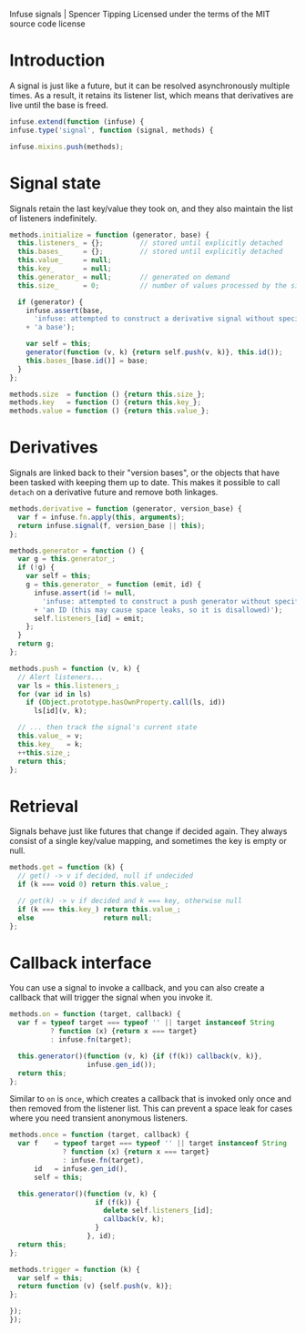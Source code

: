 Infuse signals | Spencer Tipping
Licensed under the terms of the MIT source code license

# Introduction

A signal is just like a future, but it can be resolved asynchronously multiple
times. As a result, it retains its listener list, which means that derivatives
are live until the base is freed.

```js
infuse.extend(function (infuse) {
infuse.type('signal', function (signal, methods) {
```

```js
infuse.mixins.push(methods);
```

# Signal state

Signals retain the last key/value they took on, and they also maintain the list
of listeners indefinitely.

```js
methods.initialize = function (generator, base) {
  this.listeners_ = {};         // stored until explicitly detached
  this.bases_     = {};         // stored until explicitly detached
  this.value_     = null;
  this.key_       = null;
  this.generator_ = null;       // generated on demand
  this.size_      = 0;          // number of values processed by the signal
```

```js
  if (generator) {
    infuse.assert(base,
      'infuse: attempted to construct a derivative signal without specifying '
    + 'a base');
```

```js
    var self = this;
    generator(function (v, k) {return self.push(v, k)}, this.id());
    this.bases_[base.id()] = base;
  }
};
```

```js
methods.size  = function () {return this.size_};
methods.key   = function () {return this.key_};
methods.value = function () {return this.value_};
```

# Derivatives

Signals are linked back to their "version bases", or the objects that have been
tasked with keeping them up to date. This makes it possible to call `detach` on
a derivative future and remove both linkages.

```js
methods.derivative = function (generator, version_base) {
  var f = infuse.fn.apply(this, arguments);
  return infuse.signal(f, version_base || this);
};
```

```js
methods.generator = function () {
  var g = this.generator_;
  if (!g) {
    var self = this;
    g = this.generator_ = function (emit, id) {
      infuse.assert(id != null,
        'infuse: attempted to construct a push generator without specifying '
      + 'an ID (this may cause space leaks, so it is disallowed)');
      self.listeners_[id] = emit;
    };
  }
  return g;
};
```

```js
methods.push = function (v, k) {
  // Alert listeners...
  var ls = this.listeners_;
  for (var id in ls)
    if (Object.prototype.hasOwnProperty.call(ls, id))
      ls[id](v, k);
```

```js
  // ... then track the signal's current state
  this.value_ = v;
  this.key_   = k;
  ++this.size_;
  return this;
};
```

# Retrieval

Signals behave just like futures that change if decided again. They always
consist of a single key/value mapping, and sometimes the key is empty or null.

```js
methods.get = function (k) {
  // get() -> v if decided, null if undecided
  if (k === void 0) return this.value_;
```

```js
  // get(k) -> v if decided and k === key, otherwise null
  if (k === this.key_) return this.value_;
  else                 return null;
};
```

# Callback interface

You can use a signal to invoke a callback, and you can also create a callback
that will trigger the signal when you invoke it.

```js
methods.on = function (target, callback) {
  var f = typeof target === typeof '' || target instanceof String
          ? function (x) {return x === target}
          : infuse.fn(target);
```

```js
  this.generator()(function (v, k) {if (f(k)) callback(v, k)},
                   infuse.gen_id());
  return this;
};
```

Similar to `on` is `once`, which creates a callback that is invoked only once
and then removed from the listener list. This can prevent a space leak for
cases where you need transient anonymous listeners.

```js
methods.once = function (target, callback) {
  var f    = typeof target === typeof '' || target instanceof String
             ? function (x) {return x === target}
             : infuse.fn(target),
      id   = infuse.gen_id(),
      self = this;
```

```js
  this.generator()(function (v, k) {
                     if (f(k)) {
                       delete self.listeners_[id];
                       callback(v, k);
                     }
                   }, id);
  return this;
};
```

```js
methods.trigger = function (k) {
  var self = this;
  return function (v) {self.push(v, k)};
};
```

```js
});
});

```
